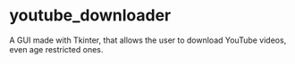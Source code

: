 # youtube_downloader
A GUI made with Tkinter, that allows the user to download YouTube videos, even age restricted ones.

